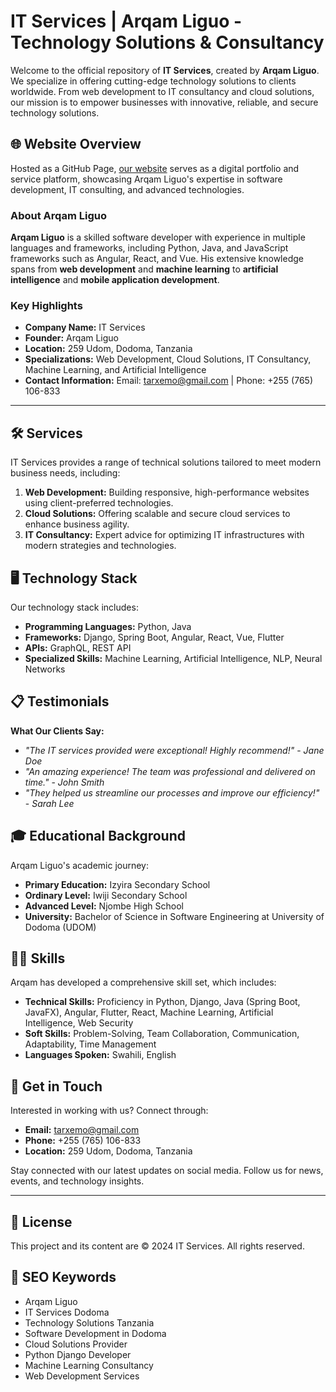 # IT Services | Arqam Liguo - Technology Solutions & Consultancy

Welcome to the official repository of **IT Services**, created by **Arqam Liguo**. We specialize in offering cutting-edge technology solutions to clients worldwide. From web development to IT consultancy and cloud solutions, our mission is to empower businesses with innovative, reliable, and secure technology solutions.

## 🌐 Website Overview

Hosted as a GitHub Page, [our website](https://tarxemo.github.io) serves as a digital portfolio and service platform, showcasing Arqam Liguo's expertise in software development, IT consulting, and advanced technologies.

### About Arqam Liguo

**Arqam Liguo** is a skilled software developer with experience in multiple languages and frameworks, including Python, Java, and JavaScript frameworks such as Angular, React, and Vue. His extensive knowledge spans from **web development** and **machine learning** to **artificial intelligence** and **mobile application development**.

### Key Highlights

- **Company Name:** IT Services
- **Founder:** Arqam Liguo
- **Location:** 259 Udom, Dodoma, Tanzania
- **Specializations:** Web Development, Cloud Solutions, IT Consultancy, Machine Learning, and Artificial Intelligence
- **Contact Information:** Email: tarxemo@gmail.com | Phone: +255 (765) 106-833

---

## 🛠 Services

IT Services provides a range of technical solutions tailored to meet modern business needs, including:

1. **Web Development:** Building responsive, high-performance websites using client-preferred technologies.
2. **Cloud Solutions:** Offering scalable and secure cloud services to enhance business agility.
3. **IT Consultancy:** Expert advice for optimizing IT infrastructures with modern strategies and technologies.

## 🖥 Technology Stack

Our technology stack includes:
- **Programming Languages:** Python, Java
- **Frameworks:** Django, Spring Boot, Angular, React, Vue, Flutter
- **APIs:** GraphQL, REST API
- **Specialized Skills:** Machine Learning, Artificial Intelligence, NLP, Neural Networks

## 📋 Testimonials

**What Our Clients Say:**

- *"The IT services provided were exceptional! Highly recommend!"* - *Jane Doe*
- *"An amazing experience! The team was professional and delivered on time."* - *John Smith*
- *"They helped us streamline our processes and improve our efficiency!"* - *Sarah Lee*

## 🎓 Educational Background

Arqam Liguo's academic journey:
- **Primary Education:** Izyira Secondary School
- **Ordinary Level:** Iwiji Secondary School
- **Advanced Level:** Njombe High School
- **University:** Bachelor of Science in Software Engineering at University of Dodoma (UDOM)

## 👨‍💻 Skills

Arqam has developed a comprehensive skill set, which includes:

- **Technical Skills:** Proficiency in Python, Django, Java (Spring Boot, JavaFX), Angular, Flutter, React, Machine Learning, Artificial Intelligence, Web Security
- **Soft Skills:** Problem-Solving, Team Collaboration, Communication, Adaptability, Time Management
- **Languages Spoken:** Swahili, English

## 🤝 Get in Touch

Interested in working with us? Connect through:

- **Email:** [tarxemo@gmail.com](mailto:tarxemo@gmail.com)
- **Phone:** +255 (765) 106-833
- **Location:** 259 Udom, Dodoma, Tanzania

Stay connected with our latest updates on social media. Follow us for news, events, and technology insights.

---

## 📝 License

This project and its content are © 2024 IT Services. All rights reserved.

## 📢 SEO Keywords

- Arqam Liguo
- IT Services Dodoma
- Technology Solutions Tanzania
- Software Development in Dodoma
- Cloud Solutions Provider
- Python Django Developer
- Machine Learning Consultancy
- Web Development Services

